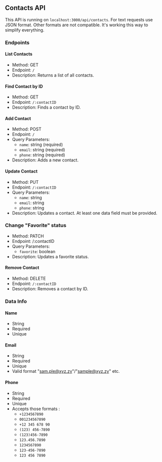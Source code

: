 ## Contacts API

This API is running on `localhost:3000/api/contacts`.
For text requests use JSON format. Other formats are not compatible. It's working this way to simplify everything.

### Endpoints

#### List Contacts

- Method: GET
- Endpoint: `/`
- Description: Returns a list of all contacts.

#### Find Contact by ID

- Method: GET
- Endpoint: `/:contactID`
- Description: Finds a contact by ID.

#### Add Contact

- Method: POST
- Endpoint: `/`
- Query Parameters:
  - `name`: string (required)
  - `email`: string (required)
  - `phone`: string (required)
- Description: Adds a new contact.

#### Update Contact

- Method: PUT
- Endpoint: `/:contactID`
- Query Parameters:
  - `name`: string
  - `email`: string
  - `phone`: string
- Description: Updates a contact. At least one data field must be provided.

### Change "Favorite" status

- Method: PATCH
- Endpoint: /:contactID
- Query Parameters:
  - `favorite`: boolean
- Description: Updates a favorite status.

#### Remove Contact

- Method: DELETE
- Endpoint: `/:contactID`
- Description: Removes a contact by ID.

### Data Info

#### Name

- String
- Required
- Unique

#### Email

- String
- Required
- Unique
- Valid format "sam.ple@xyz.zy"/"sample@xyz.zy" etc.

#### Phone

- String
- Required
- Unique
- Accepts those formats :
  - `+1234567890`
  - `001234567890`
  - `+12 345 678 90`
  - `(123) 456-7890`
  - `(123)456-7890`
  - `123.456.7890`
  - `1234567890`
  - `123-456-7890`
  - `123 456 7890`

